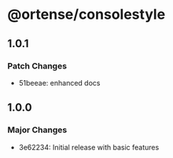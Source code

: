 # @ortense/consolestyle

## 1.0.1

### Patch Changes

- 51beeae: enhanced docs

## 1.0.0

### Major Changes

- 3e62234: Initial release with basic features
